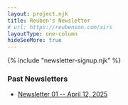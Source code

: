 ```yaml
---
layout: project.njk
title: Reuben's Newsletter
# url: https://reubenson.com/airs
layoutType: one-column
hideSeeMore: true
---
```


{% include "newsletter-signup.njk" %}

### Past Newsletters
- [Newsletter 01 -- April 12, 2025](/newsletter/01)
